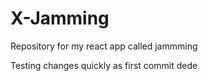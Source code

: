 # X-Jamming
Repository for my react app called jammming

Testing changes quickly as first commit dede